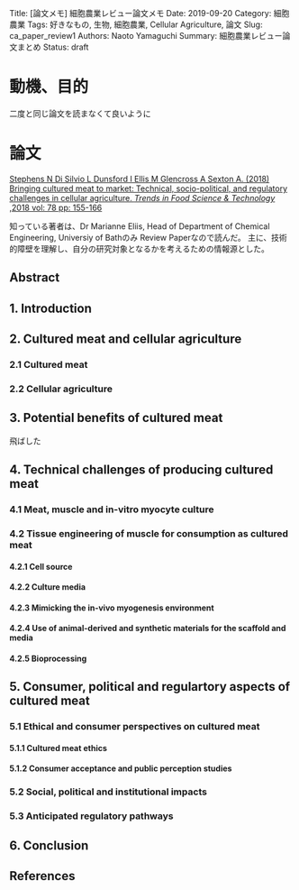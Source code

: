 Title: [論文メモ] 細胞農業レビュー論文メモ
Date: 2019-09-20
Category: 細胞農業
Tags: 好きなもの, 生物, 細胞農業, Cellular Agriculture, 論文
Slug: ca_paper_review1
Authors: Naoto Yamaguchi
Summary: 細胞農業レビュー論文まとめ
Status: draft


# 動機、目的
二度と同じ論文を読まなくて良いように

# 論文
[Stephens N Di Silvio L Dunsford I Ellis M Glencross A Sexton A. (2018) Bringing cultured meat to market: Technical, socio-political, and regulatory challenges in cellular agriculture. *Trends in Food Science & Technology* ,2018 vol: 78 pp: 155-166](www.sciencedirect.com/science/article/pii/S0924224417303400)

知っている著者は、Dr Marianne Eliis, Head of Department of Chemical Engineering, Universiy of Bathのみ
Review Paperなので読んだ。
主に、技術的障壁を理解し、自分の研究対象となるかを考えるための情報源とした。

## Abstract

## 1. Introduction

## 2. Cultured meat and cellular agriculture
### 2.1 Cultured meat
### 2.2 Cellular agriculture
## 3. Potential benefits of cultured meat
飛ばした
## 4. Technical challenges of producing cultured meat
### 4.1 Meat, muscle and in-vitro myocyte culture
### 4.2 Tissue engineering of muscle for consumption as cultured meat
#### 4.2.1 Cell source
#### 4.2.2 Culture media
#### 4.2.3 Mimicking the in-vivo myogenesis environment
#### 4.2.4 Use of animal-derived and synthetic materials for the scaffold and media
#### 4.2.5 Bioprocessing

## 5. Consumer, political and regulartory aspects of cultured meat
### 5.1 Ethical and consumer perspectives on cultured meat
#### 5.1.1 Cultured meat ethics
#### 5.1.2 Consumer acceptance and public perception studies
### 5.2 Social, political and institutional impacts
### 5.3 Anticipated regulatory pathways

## 6. Conclusion

## References